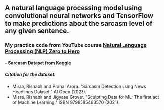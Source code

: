 ## A natural language processing model using convolutional neural networks and TensorFlow to make predictions about the sarcasm level of any given sentence.

### My practice code from YouTube course [Natural Language Processing (NLP) Zero to Hero](https://www.youtube.com/playlist?list=PLQY2H8rRoyvzDbLUZkbudP-MFQZwNmU4S)

#### - Sarcasm Dataset [from Kaggle](https://www.kaggle.com/datasets/rmisra/news-headlines-dataset-for-sarcasm-detection)
##### Citation for the dataset:
* Misra, Rishabh and Prahal Arora. "Sarcasm Detection using News Headlines Dataset." AI Open (2023).
* Misra, Rishabh and Jigyasa Grover. "Sculpting Data for ML: The first act of Machine Learning." ISBN 9798585463570 (2021).

